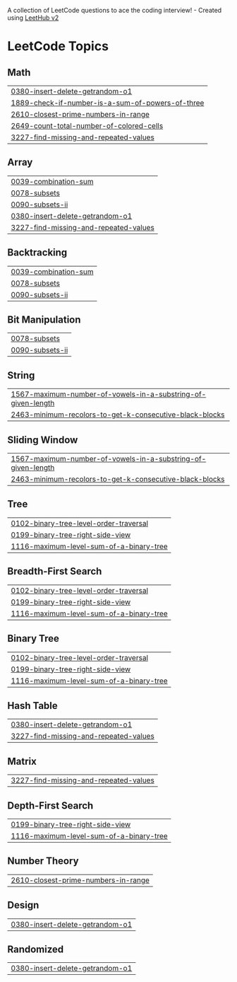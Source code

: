 A collection of LeetCode questions to ace the coding interview! - Created using [LeetHub v2](https://github.com/arunbhardwaj/LeetHub-2.0)
<!---LeetCode Topics Start-->
# LeetCode Topics
## Math
|  |
| ------- |
| [0380-insert-delete-getrandom-o1](https://github.com/Adwait3108/Leetcode-Submissions/tree/master/0380-insert-delete-getrandom-o1) |
| [1889-check-if-number-is-a-sum-of-powers-of-three](https://github.com/Adwait3108/Leetcode-Submissions/tree/master/1889-check-if-number-is-a-sum-of-powers-of-three) |
| [2610-closest-prime-numbers-in-range](https://github.com/Adwait3108/Leetcode-Submissions/tree/master/2610-closest-prime-numbers-in-range) |
| [2649-count-total-number-of-colored-cells](https://github.com/Adwait3108/Leetcode-Submissions/tree/master/2649-count-total-number-of-colored-cells) |
| [3227-find-missing-and-repeated-values](https://github.com/Adwait3108/Leetcode-Submissions/tree/master/3227-find-missing-and-repeated-values) |
## Array
|  |
| ------- |
| [0039-combination-sum](https://github.com/Adwait3108/Leetcode-Submissions/tree/master/0039-combination-sum) |
| [0078-subsets](https://github.com/Adwait3108/Leetcode-Submissions/tree/master/0078-subsets) |
| [0090-subsets-ii](https://github.com/Adwait3108/Leetcode-Submissions/tree/master/0090-subsets-ii) |
| [0380-insert-delete-getrandom-o1](https://github.com/Adwait3108/Leetcode-Submissions/tree/master/0380-insert-delete-getrandom-o1) |
| [3227-find-missing-and-repeated-values](https://github.com/Adwait3108/Leetcode-Submissions/tree/master/3227-find-missing-and-repeated-values) |
## Backtracking
|  |
| ------- |
| [0039-combination-sum](https://github.com/Adwait3108/Leetcode-Submissions/tree/master/0039-combination-sum) |
| [0078-subsets](https://github.com/Adwait3108/Leetcode-Submissions/tree/master/0078-subsets) |
| [0090-subsets-ii](https://github.com/Adwait3108/Leetcode-Submissions/tree/master/0090-subsets-ii) |
## Bit Manipulation
|  |
| ------- |
| [0078-subsets](https://github.com/Adwait3108/Leetcode-Submissions/tree/master/0078-subsets) |
| [0090-subsets-ii](https://github.com/Adwait3108/Leetcode-Submissions/tree/master/0090-subsets-ii) |
## String
|  |
| ------- |
| [1567-maximum-number-of-vowels-in-a-substring-of-given-length](https://github.com/Adwait3108/Leetcode-Submissions/tree/master/1567-maximum-number-of-vowels-in-a-substring-of-given-length) |
| [2463-minimum-recolors-to-get-k-consecutive-black-blocks](https://github.com/Adwait3108/Leetcode-Submissions/tree/master/2463-minimum-recolors-to-get-k-consecutive-black-blocks) |
## Sliding Window
|  |
| ------- |
| [1567-maximum-number-of-vowels-in-a-substring-of-given-length](https://github.com/Adwait3108/Leetcode-Submissions/tree/master/1567-maximum-number-of-vowels-in-a-substring-of-given-length) |
| [2463-minimum-recolors-to-get-k-consecutive-black-blocks](https://github.com/Adwait3108/Leetcode-Submissions/tree/master/2463-minimum-recolors-to-get-k-consecutive-black-blocks) |
## Tree
|  |
| ------- |
| [0102-binary-tree-level-order-traversal](https://github.com/Adwait3108/Leetcode-Submissions/tree/master/0102-binary-tree-level-order-traversal) |
| [0199-binary-tree-right-side-view](https://github.com/Adwait3108/Leetcode-Submissions/tree/master/0199-binary-tree-right-side-view) |
| [1116-maximum-level-sum-of-a-binary-tree](https://github.com/Adwait3108/Leetcode-Submissions/tree/master/1116-maximum-level-sum-of-a-binary-tree) |
## Breadth-First Search
|  |
| ------- |
| [0102-binary-tree-level-order-traversal](https://github.com/Adwait3108/Leetcode-Submissions/tree/master/0102-binary-tree-level-order-traversal) |
| [0199-binary-tree-right-side-view](https://github.com/Adwait3108/Leetcode-Submissions/tree/master/0199-binary-tree-right-side-view) |
| [1116-maximum-level-sum-of-a-binary-tree](https://github.com/Adwait3108/Leetcode-Submissions/tree/master/1116-maximum-level-sum-of-a-binary-tree) |
## Binary Tree
|  |
| ------- |
| [0102-binary-tree-level-order-traversal](https://github.com/Adwait3108/Leetcode-Submissions/tree/master/0102-binary-tree-level-order-traversal) |
| [0199-binary-tree-right-side-view](https://github.com/Adwait3108/Leetcode-Submissions/tree/master/0199-binary-tree-right-side-view) |
| [1116-maximum-level-sum-of-a-binary-tree](https://github.com/Adwait3108/Leetcode-Submissions/tree/master/1116-maximum-level-sum-of-a-binary-tree) |
## Hash Table
|  |
| ------- |
| [0380-insert-delete-getrandom-o1](https://github.com/Adwait3108/Leetcode-Submissions/tree/master/0380-insert-delete-getrandom-o1) |
| [3227-find-missing-and-repeated-values](https://github.com/Adwait3108/Leetcode-Submissions/tree/master/3227-find-missing-and-repeated-values) |
## Matrix
|  |
| ------- |
| [3227-find-missing-and-repeated-values](https://github.com/Adwait3108/Leetcode-Submissions/tree/master/3227-find-missing-and-repeated-values) |
## Depth-First Search
|  |
| ------- |
| [0199-binary-tree-right-side-view](https://github.com/Adwait3108/Leetcode-Submissions/tree/master/0199-binary-tree-right-side-view) |
| [1116-maximum-level-sum-of-a-binary-tree](https://github.com/Adwait3108/Leetcode-Submissions/tree/master/1116-maximum-level-sum-of-a-binary-tree) |
## Number Theory
|  |
| ------- |
| [2610-closest-prime-numbers-in-range](https://github.com/Adwait3108/Leetcode-Submissions/tree/master/2610-closest-prime-numbers-in-range) |
## Design
|  |
| ------- |
| [0380-insert-delete-getrandom-o1](https://github.com/Adwait3108/Leetcode-Submissions/tree/master/0380-insert-delete-getrandom-o1) |
## Randomized
|  |
| ------- |
| [0380-insert-delete-getrandom-o1](https://github.com/Adwait3108/Leetcode-Submissions/tree/master/0380-insert-delete-getrandom-o1) |
<!---LeetCode Topics End-->